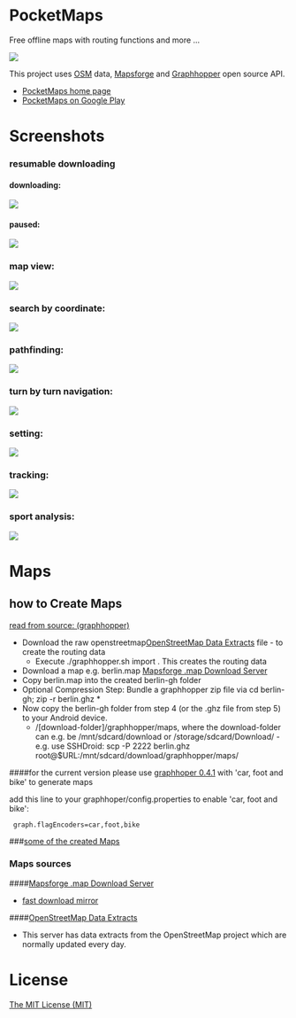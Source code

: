 # PocketMaps
Free offline maps with routing functions and more ...

![](documentation/icon_pocketmaps_dark_512.png)

This project uses [OSM](https://www.openstreetmap.org/) data, [Mapsforge](https://github.com/mapsforge/mapsforge)
and [Graphhopper](https://graphhopper.com/) open source API.

* [PocketMaps home page](http://junjunguo.com/PocketMaps/)
* [PocketMaps on Google Play](https://play.google.com/store/apps/details?id=com.junjunguo.pocketmaps)

# Screenshots
### resumable downloading
#### downloading:
![](documentation/PocketMaps_download_view_v8.png)

#### paused:
![](documentation/PocketMaps_download_view_v8_pause.png)

### map view:
![](documentation/map2-2015-07-01-012721.png)

### search by coordinate:
![](documentation/search_by_coordinate_2015-10-01-15-19-45.png)

### pathfinding:
![](documentation/pathfinding_2015-10-01-15-24-31.png)

### turn by turn navigation:
![](documentation/PocketMaps_nav_directions.png)

### setting:
![](documentation/pocketMaps_map_settings.png)

### tracking:
![](documentation/pocketMaps_tracking_analytics.png)

### sport analysis:
![](documentation/pocketMaps_sport_tracking.png)

# Maps
## how to Create Maps

[read from source: (graphhopper)](https://github.com/graphhopper/graphhopper/blob/master/docs/android/index.md)

- Download the raw openstreetmap[OpenStreetMap Data Extracts](http://download.geofabrik.de/) file - to create the routing data
    - Execute ./graphhopper.sh import <your-osm-file>. This creates the routing data
- Download a map e.g. berlin.map [Mapsforge .map Download Server](http://download.mapsforge.org/)
- Copy berlin.map into the created berlin-gh folder
- Optional Compression Step: Bundle a graphhopper zip file via cd berlin-gh; zip -r berlin.ghz *
- Now copy the berlin-gh folder from step 4 (or the .ghz file from step 5) to your Android device.
    - /[download-folder]/graphhopper/maps, where the download-folder can e.g. be /mnt/sdcard/download or
/storage/sdcard/Download/ - e.g. use SSHDroid: scp -P 2222 berlin.ghz root@$URL:/mnt/sdcard/download/graphhopper/maps/


####for the current version please use [graphhoper 0.4.1](https://github.com/graphhopper/graphhopper/tree/0.4) with 'car, foot and bike' to generate maps

add this line to your graphhoper/config.properties to enable 'car, foot and bike':

```
 graph.flagEncoders=car,foot,bike
```

###[some of the created Maps](http://folk.ntnu.no/junjung/pocketmaps/maps/)

### Maps sources
####[Mapsforge .map Download Server](http://download.mapsforge.org/)
- [fast download mirror](http://ftp-stud.hs-esslingen.de/pub/Mirrors/download.mapsforge.org/maps/)

####[OpenStreetMap Data Extracts](http://download.geofabrik.de/)
- This server has data extracts from the OpenStreetMap project which are normally updated every day.


# License
[The MIT License (MIT)](LICENSE)
